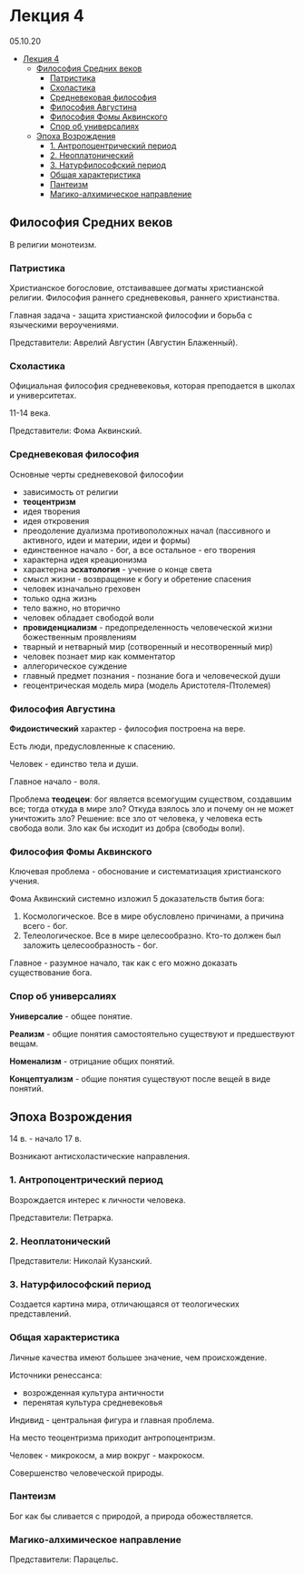 # Лекция 4

05.10.20

- [Лекция 4](#лекция-4)
  - [Философия Средних веков](#философия-средних-веков)
    - [Патристика](#патристика)
    - [Схоластика](#схоластика)
    - [Средневековая философия](#средневековая-философия)
    - [Философия Августина](#философия-августина)
    - [Философия Фомы Аквинского](#философия-фомы-аквинского)
    - [Спор об универсалиях](#спор-об-универсалиях)
  - [Эпоха Возрождения](#эпоха-возрождения)
    - [1. Антропоцентрический период](#1-антропоцентрический-период)
    - [2. Неоплатонический](#2-неоплатонический)
    - [3. Натурфилософский период](#3-натурфилософский-период)
    - [Общая характеристика](#общая-характеристика)
    - [Пантеизм](#пантеизм)
    - [Магико-алхимическое направление](#магико-алхимическое-направление)

## Философия Средних веков

В религии монотеизм.

### Патристика

Христианское богословие, отстаивавшее догматы христианской религии. Философия раннего средневековья, раннего христианства.

Главная задача - защита христианской философии и борьба с языческими вероучениями.

Представители: Аврелий Августин (Августин Блаженный).

### Схоластика

Официальная философия средневековья, которая преподается в школах и университетах.

11-14 века.

Представители: Фома Аквинский.

### Средневековая философия

Основные черты средневековой философии

- зависимость от религии
- **теоцентризм**
- идея творения
- идея откровения
- преодоление дуализма противоположных начал (пассивного и активного, идеи и материи, идеи и формы)
- единственное начало - бог, а все остальное - его творения
- характерна идея креационизма
- характерна **эсхатология** - учение о конце света
- смысл жизни - возвращение к богу и обретение спасения
- человек изначально греховен
- только одна жизнь
- тело важно, но вторично
- человек обладает свободой воли
- **провиденциализм** - предопределенность человеческой жизни божественным проявлениям
- тварный и нетварный мир (сотворенный и несотворенный мир)
- человек познает мир как комментатор
- аллегорическое суждение
- главный предмет познания - познание бога и человеческой души
- геоцентрическая модель мира (модель Аристотеля-Птолемея)

### Философия Августина

**Фидоистический** характер - философия построена на вере.

Есть люди, предусловленные к спасению.

Человек - единство тела и души.

Главное начало - воля.

Проблема **теодецеи**: бог является всемогущим существом, создавшим все; тогда откуда в мире зло? Откуда взялось зло и почему он не может уничтожить зло? Решение: все зло от человека, у человека есть свобода воли. Зло как бы исходит из добра (свободы воли).

### Философия Фомы Аквинского

Ключевая проблема - обоснование и систематизация христианского учения.

Фома Аквинский системно изложил 5 доказательств бытия бога:

1. Космологическое. Все в мире обусловлено причинами, а причина всего - бог.
2. Телеологическое. Все в мире целесообразно. Кто-то должен был заложить целесообразность - бог.

Главное - разумное начало, так как с его можно доказать существование бога.

### Спор об универсалиях

**Универсалие** - общее понятие.

**Реализм** - общие понятия самостоятельно существуют и предшествуют вещам.

**Номенализм** - отрицание общих понятий.

**Концептуализм** - общие понятия существуют после вещей в виде понятий.

## Эпоха Возрождения

14 в. - начало 17 в.

Возникают антисхоластические направления.

### 1. Антропоцентрический период

Возрождается интерес к личности человека.

Представители: Петрарка.

### 2. Неоплатонический

Представители: Николай Кузанский.

### 3. Натурфилософский период

Создается картина мира, отличающаяся от теологических представлений.

### Общая характеристика

Личные качества имеют большее значение, чем происхождение.

Источники ренессанса:

- возрожденная культура античности
- перенятая культура средневековья

Индивид - центральная фигура и главная проблема.

На место теоцентризма приходит антропоцентризм.

Человек - микрокосм, а мир вокруг - макрокосм.

Совершенство человеческой природы.

### Пантеизм

Бог как бы сливается с природой, а природа обожествляется.

### Магико-алхимическое направление

Представители: Парацельс.
